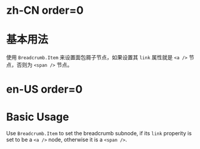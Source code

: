 # zh-CN order=0

# 基本用法

使用 `Breadcrumb.Item` 来设置面包屑子节点，如果设置其 `link` 属性就是 `<a />` 节点，否则为 `<span />` 节点。

# en-US order=0

# Basic Usage

Use `Breadcrumb.Item` to set the breadcrumb subnode, if its `link` properity is set to be a `<a />` node, otherwise it is a `<span />`.
